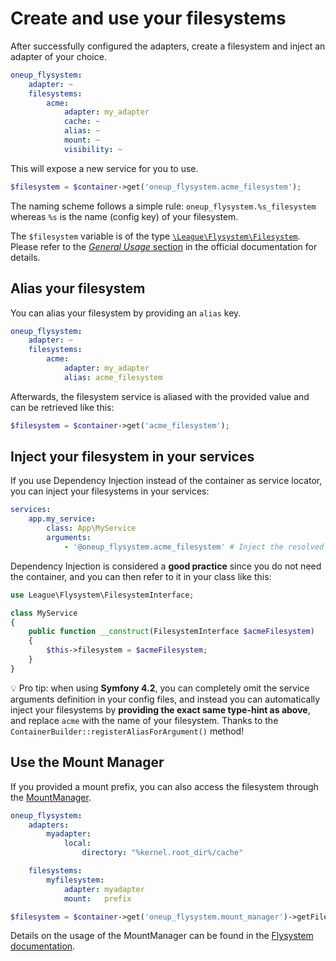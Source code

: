 # Create and use your filesystems

After successfully configured the adapters, create a filesystem and inject an adapter of your choice.

```yml
oneup_flysystem:
    adapter: ~
    filesystems:
        acme:
            adapter: my_adapter
            cache: ~
            alias: ~
            mount: ~
            visibility: ~
```

This will expose a new service for you to use.

```php
$filesystem = $container->get('oneup_flysystem.acme_filesystem');
```

The naming scheme follows a simple rule: `oneup_flysystem.%s_filesystem` whereas `%s` is the name (config key) of your filesystem.

The `$filesystem` variable is of the type [`\League\Flysystem\Filesystem`](https://github.com/thephpleague/flysystem/blob/master/src/Filesystem.php).
Please refer to the [*General Usage* section](http://flysystem.thephpleague.com/api/#general-usage) in the official documentation for details.

## Alias your filesystem

You can alias your filesystem by providing an `alias` key.

```yml
oneup_flysystem:
    adapter: ~
    filesystems:
        acme:
            adapter: my_adapter
            alias: acme_filesystem
```
Afterwards, the filesystem service is aliased with the provided value and can be retrieved like this:

```php
$filesystem = $container->get('acme_filesystem');
```

## Inject your filesystem in your services

If you use Dependency Injection instead of the container as service locator, you can inject your filesystems in your services:

```yml
services:
    app.my_service:
        class: App\MyService
        arguments:
            - '@oneup_flysystem.acme_filesystem' # Inject the resolved service name, or the alias (see previous section)
```

Dependency Injection is considered a **good practice** since you do not need the container, and you can then refer to it in your class like this:

```php
use League\Flysystem\FilesystemInterface;

class MyService
{
    public function __construct(FilesystemInterface $acmeFilesystem)
    {
        $this->filesystem = $acmeFilesystem;
    }
}
```

💡 Pro tip: when using **Symfony 4.2**, you can completely omit the service arguments definition in your config files,
and instead you can automatically inject your filesystems by **providing the exact same type-hint as above**, and 
replace `acme` with the name of your filesystem. Thanks to the ``ContainerBuilder::registerAliasForArgument()`` method!

## Use the Mount Manager

If you provided a mount prefix, you can also access the filesystem through the [MountManager](https://github.com/thephpleague/flysystem/blob/master/src/MountManager.php).

```yml
oneup_flysystem:
    adapters:
        myadapter:
            local:
                directory: "%kernel.root_dir%/cache"

    filesystems:
        myfilesystem:
            adapter: myadapter
            mount:   prefix
```

```php
$filesystem = $container->get('oneup_flysystem.mount_manager')->getFilesystem('prefix');
```

Details on the usage of the MountManager can be found in the [Flysystem documentation](https://flysystem.thephpleague.com/docs/advanced/mount-manager/).
